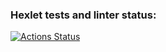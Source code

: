 ### Hexlet tests and linter status:
[![Actions Status](https://github.com/DOBRO-228/python-project-lvl3/workflows/hexlet-check/badge.svg)](https://github.com/DOBRO-228/python-project-lvl3/actions)